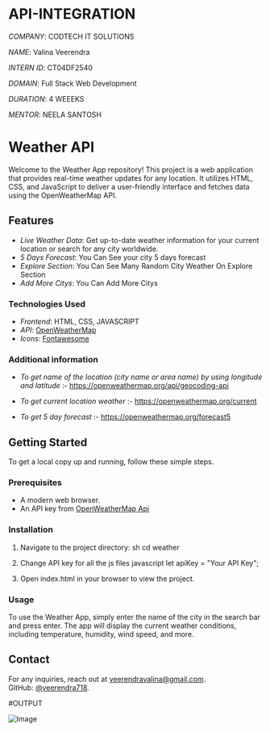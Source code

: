 # API-INTEGRATION

*COMPANY*: CODTECH IT SOLUTIONS

*NAME*: Valina Veerendra 

*INTERN ID*: CT04DF2540

*DOMAIN*: Full Stack Web Development

*DURATION*: 4 WEEEKS

*MENTOR*: NEELA SANTOSH

# Weather API

Welcome to the Weather App repository! This project is a web application that provides real-time weather updates for any location. It utilizes HTML, CSS, and JavaScript to deliver a user-friendly interface and fetches data using the OpenWeatherMap API.

## Features

- *Live Weather Data*: Get up-to-date weather information for your current location or search for any city worldwide.
- *5 Days Forecast*: You Can See your city 5 days forecast 
- *Explore Section*: You Can See Many Random City Weather On Explore Section
- *Add More Citys*: You Can Add More Citys 

### Technologies Used 

- *Frontend*: HTML, CSS, JAVASCRIPT
- *API*: [OpenWeatherMap](https://openweathermap.org/)
- *Icons*: [Fontawesome](https://fontawesome.com/)

### Additional information 

- *To get name of the location (city name or area name) by using longitude and latitude* :- 
https://openweathermap.org/api/geocoding-api

- *To get current location weather* :- 
https://openweathermap.org/current

- *To get 5 day forecast* :-  https://openweathermap.org/forecast5

## Getting Started

To get a local copy up and running, follow these simple steps.

### Prerequisites

- A modern web browser.
- An API key from [OpenWeatherMap Api](https://home.openweathermap.org/api_keys)

### Installation

1. Navigate to the project directory:
sh 
cd weather

2. Change API key for all the js files
javascript
let apiKey = "Your API Key";
 
3. Open index.html in your browser to view the project.

### Usage

To use the Weather App, simply enter the name of the city in the search bar and press enter. The app will display the current weather conditions, including temperature, humidity, wind speed, and more.

## Contact
For any inquiries, reach out at [veerendravalina@gmail.com](mailto:veerendravalina@gmail.com).<br>
GitHub: [@veerendra718](https://github.com/veerendra718).<br>

#OUTPUT

![Image](https://github.com/user-attachments/assets/ea4a14e8-4730-4906-bfa2-4d9f94c39849)

